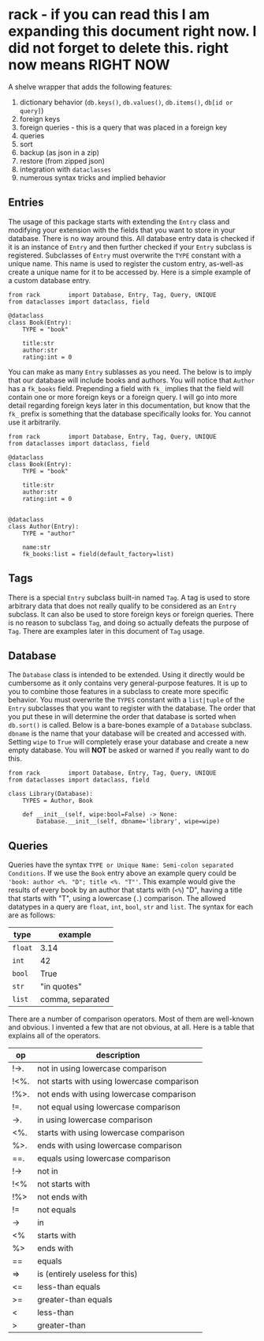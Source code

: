 # rack - if you can read this I am expanding this document right now. I did not forget to delete this. right now means RIGHT NOW
A shelve wrapper that adds the following features:

1) dictionary behavior (`db.keys()`, `db.values()`, `db.items()`, `db[id or query]`)
2) foreign keys
3) foreign queries - this is a query that was placed in a foreign key
4) queries
5) sort
6) backup (as json in a zip)
7) restore (from zipped json)
8) integration with `dataclasses`
9) numerous syntax tricks and implied behavior

## Entries

The usage of this package starts with extending the `Entry` class and modifying your extension with the fields that you want to store in your database. There is no way around this. All database entry data is checked if it is an instance of `Entry` and then further checked if your `Entry` subclass is registered. Subclasses of `Entry` must overwrite the `TYPE` constant with a unique name. This name is used to register the custom entry, as-well-as create a unique name for it to be accessed by. Here is a simple example of a custom database entry.

```python3
from rack        import Database, Entry, Tag, Query, UNIQUE
from dataclasses import dataclass, field

@dataclass
class Book(Entry):
    TYPE = "book"

    title:str
    author:str
    rating:int = 0
```

You can make as many `Entry` sublasses as you need. The below is to imply that our database will include books and authors. You will notice that `Author` has a `fk_books` field. Prepending a field with `fk_` implies that the field will contain one or more foreign keys or a foreign query. I will go into more detail regarding foreign keys later in this documentation, but know that the `fk_` prefix is something that the database specifically looks for. You cannot use it arbitrarily.

```python3
from rack        import Database, Entry, Tag, Query, UNIQUE
from dataclasses import dataclass, field

@dataclass
class Book(Entry):
    TYPE = "book"

    title:str
    author:str
    rating:int = 0
    
    
@dataclass
class Author(Entry):
    TYPE = "author"
    
    name:str
    fk_books:list = field(default_factory=list)
```

## Tags

There is a special `Entry` subclass built-in named `Tag`. A tag is used to store arbitrary data that does not really qualify to be considered as an `Entry` subclass. It can also be used to store foreign keys or foreign queries. There is no reason to subclass `Tag`, and doing so actually defeats the purpose of `Tag`. There are examples later in this document of `Tag` usage.

## Database

The `Database` class is intended to be extended. Using it directly would be cumbersome as it only contains very general-purpose features. It is up to you to combine those features in a subclass to create more specific behavior. You must overwrite the `TYPES` constant with a `list|tuple` of the `Entry` subclasses that you want to register with the database. The order that you put these in will determine the order that database is sorted when `db.sort()` is called. Below is a bare-bones example of a `Database` subclass. `dbname` is the name that your database will be created and accessed with. Setting `wipe` to `True` will completely erase your database and create a new empty database. You will **NOT** be asked or warned if you really want to do this.

```python3
from rack        import Database, Entry, Tag, Query, UNIQUE
from dataclasses import dataclass, field

class Library(Database):
    TYPES = Author, Book
    
    def __init__(self, wipe:bool=False) -> None:
        Database.__init__(self, dbname='library', wipe=wipe)
```

## Queries
Queries have the syntax `TYPE or Unique Name: Semi-colon separated Conditions`. If we use the `Book` entry above an example query could be `'book: author <%. "D"; title <%. "T"'`. This example would give the results of every book by an author that starts with (`<%`) "D", having a title that starts with "T", using a lowercase (`.`) comparison. The allowed datatypes in a query are `float`, `int`, `bool`, `str` and `list`. The syntax for each are as follows:

| type    | example          |
| ------- | ---------------- |
| `float` | 3.14             |
| `int`   | 42               |
| `bool`  | True             |
| `str`   | "in quotes"      |
| `list`  | comma, separated |

There are a number of comparison operators. Most of them are well-known and obvious. I invented a few that are not obvious, at all. Here is a table that explains all of the operators.

| op | description                                |
| -- | ------------------------------------------ |
|!->.| not in using lowercase comparison          |
|!<%.| not starts with using lowercase comparison |
|!%>.| not ends with using lowercase comparison   |
|!=. | not equal using lowercase comparison       |
|->. | in using lowercase comparison              |
|<%. | starts with using lowercase comparison     |
|%>. | ends with using lowercase comparison       |
|==. | equals using lowercase comparison          |
|!-> | not in                                     |
|!<% | not starts with                            |
|!%> | not ends with                              |
|!=  | not equals                                 |
|->  | in                                         |
|<%  | starts with                                |
|%>  | ends with                                  |
|==  | equals                                     |
|=>  | is (entirely useless for this)             |
|<=  | less-than equals                           |
|>=  | greater-than equals                        |
|<   | less-than                                  |
|>   | greater-than                               |
